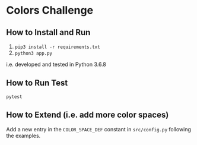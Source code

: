# Colors Challenge

## How to Install and Run

1. `pip3 install -r requirements.txt`
2. `python3 app.py`

i.e. developed and tested in Python 3.6.8

## How to Run Test

`pytest`

## How to Extend (i.e. add more color spaces)

Add a new entry in the `COLOR_SPACE_DEF` constant in `src/config.py` following the examples.
